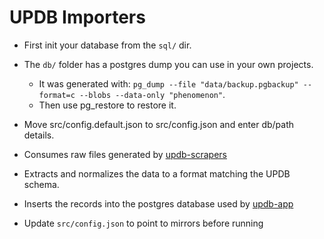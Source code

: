 # UPDB Importers

- First init your database from the `sql/` dir.

- The `db/` folder has a postgres dump you can use in your own projects.

  - It was generated with: `pg_dump --file "data/backup.pgbackup" --format=c --blobs --data-only "phenomenon"`.
  - Then use pg_restore to restore it.

- Move src/config.default.json to src/config.json and enter db/path details.
- Consumes raw files generated by [updb-scrapers](https://github.com/uapublius/updb-scrapers)
- Extracts and normalizes the data to a format matching the UPDB schema.
- Inserts the records into the postgres database used by [updb-app](https://github.com/uapublius/updb-app)
- Update `src/config.json` to point to mirrors before running
